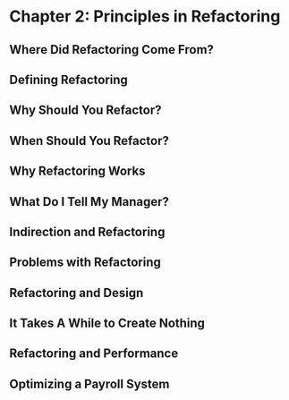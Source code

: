 # Chapter 2: Principles in Refactoring

## Where Did Refactoring Come From?
## Defining Refactoring
## Why Should You Refactor?
## When Should You Refactor?
## Why Refactoring Works
## What Do I Tell My Manager?
## Indirection and Refactoring
## Problems with Refactoring
## Refactoring and Design
## It Takes A While to Create Nothing
## Refactoring and Performance
## Optimizing a Payroll System
